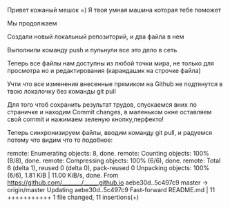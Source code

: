 Привет кожаный мешок =) Я твоя умная машина которая тебе поможет

Мы продолжаем

Создали новый локальный репозиторий, и два файла в нем

Выполнили команду push и пульнули все это дело в сеть 

Теперь все файлы нам доступны из любой точки мира, не только для просмотра но и редактирования (карандашик на строчке файла)

Учти что все изменения внесенные прямиком на Github не подтянутся в твою локалочку без команды git pull

Для того чтоб сохранить результат трудов, спускаемся вних по страничке и находим Commit changes, в маленьком окне оставляем свой commit и нажимаем зеленую кнопку,перфекто!

Теперь синхронизируем файлы, вводим команду git pull, и радуемся потому что видим что то подобное:

remote: Enumerating objects: 8, done.
remote: Counting objects: 100% (8/8), done.
remote: Compressing objects: 100% (6/6), done.
remote: Total 6 (delta 1), reused 0 (delta 0), pack-reused 0
Unpacking objects: 100% (6/6), 1.81 KiB | 11.00 KiB/s, done.
From https://github.com/_______/_____.github.io
   aebe30d..5c497c9  master     -> origin/master
Updating aebe30d..5c497c9
Fast-forward
 README.md | 11 +++++++++++
 1 file changed, 11 insertions(+)
 